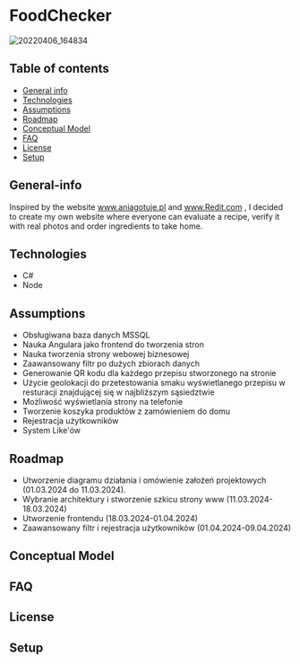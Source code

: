 # FoodChecker
![20220406_164834](https://github.com/PPawlaszczyk/100-commits-project/assets/45148732/43371333-32e2-4ee6-9180-0b62cfdf7972)

## Table of contents
- [General info](#General-info)
- [Technologies](#Technologies)
- [Assumptions](#assumptions)
- [Roadmap](#roadmap)
- [Conceptual Model](#Conceptual-Model)
- [FAQ](#FAQ)
- [License](#license)
- [Setup](#Setup)

## General-info
Inspired by the website www.aniagotuje.pl and www.Redit.com , I decided to create my own website where everyone can evaluate a recipe, verify it with real photos and order ingredients to take home.
## Technologies
- C#
- Node
## Assumptions

- Obsługiwana baza danych MSSQL
- Nauka Angulara jako frontend do tworzenia stron
- Nauka tworzenia strony webowej biznesowej
- Zaawansowany filtr po dużych zbiorach danych
- Generowanie QR kodu dla każdego przepisu stworzonego na stronie
- Użycie geolokacji do przetestowania smaku wyświetlanego przepisu w resturacji znajdującej się w najbliższym sąsiedztwie
- Możliwość wyświetlania strony na telefonie
- Tworzenie koszyka produktów z zamówieniem do domu
- Rejestracja użytkowników
- System Like'ów
## Roadmap
- Utworzenie diagramu działania i omówienie założeń projektowych (01.03.2024 do 11.03.2024).
- Wybranie architektury i stworzenie szkicu strony www (11.03.2024-18.03.2024)
- Utworzenie frontendu (18.03.2024-01.04.2024)
- Zaawansowany filtr i rejestracja użytkowników (01.04.2024-09.04.2024)
## Conceptual Model
## FAQ
## License
## Setup
